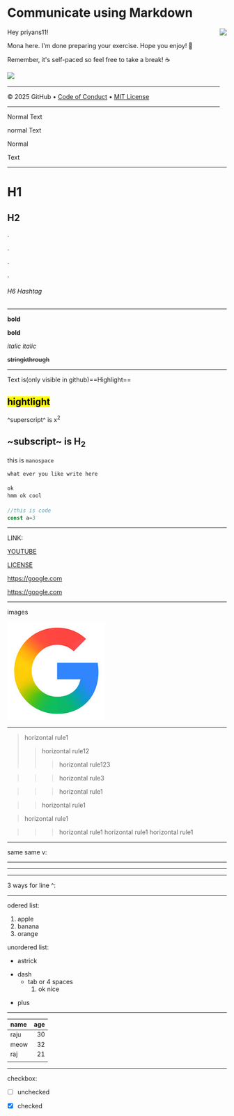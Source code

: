 # Communicate using Markdown

<img src="https://octodex.github.com/images/Professortocat_v2.png" align="right" height="200px" />

Hey priyans11!

Mona here. I'm done preparing your exercise. Hope you enjoy! 💚

Remember, it's self-paced so feel free to take a break! ☕️

[![](https://img.shields.io/badge/Go%20to%20Exercise-%E2%86%92-1f883d?style=for-the-badge&logo=github&labelColor=197935)](https://github.com/priyans11/skills-communicate-using-markdown/issues/1)

---

&copy; 2025 GitHub &bull; [Code of Conduct](https://www.contributor-covenant.org/version/2/1/code_of_conduct/code_of_conduct.md) &bull; [MIT License](https://gh.io/mit)


---

Normal Text

normal
Text

Normal

Text

---
# H1
## H2
.

.

.

.

###### H6 Hashtag
---
**bold**

__bold__

*italic*
_italic_

~~stringkthrough~~

---
Text is(only visible in github)==Highlight==

<mark>hightlight</mark> 
---
^superscript^ is x<sup>2</sup>


~subscript~ is H<sub>2</sub>
---
this is `manospace`

```js
what ever you like write here

ok
hmm ok cool

//this is code
const a=3
```

---
 LINK: 

[YOUTUBE](WWW.YOUTUBE.COM)

[LICENSE](/LICENSE)


https://google.com

<https://google.com>

---
images



![Google image](image-1.png)

---

>horizontal rule1
>>horizontal rule12
>>>horizontal rule123

>>>horizontal rule3

>>>horizontal rule1

>>horizontal rule1

>horizontal rule1

>>>horizontal rule1
>>horizontal rule1
>horizontal rule1

---

same same  v:
___
---
***

3 ways for line  ^:

---

  odered list:

1. apple
2. banana
3. orange

unordered list:

* astrick
- dash
    * tab or 4 spaces
        1. ok nice
+ plus

---
| name  |  age |
|:--- |---:|
| raju  |   30 |
| meow |   32 |
|  raj |    21 |
|      |      |

---
checkbox:

- [ ] unchecked

- [x] checked



